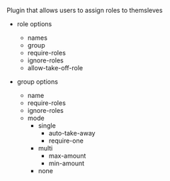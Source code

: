 Plugin that allows users to assign roles to themsleves

- role options

  - names
  - group
  - require-roles
  - ignore-roles
  - allow-take-off-role

- group options
  - name
  - require-roles
  - ignore-roles
  - mode
    - single
      - auto-take-away
      - require-one
    - multi
      - max-amount
      - min-amount
    - none
